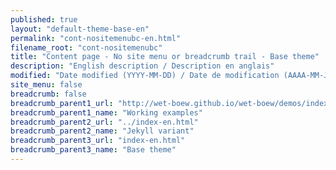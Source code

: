 ```yaml
---
published: true
layout: "default-theme-base-en"
permalink: "cont-nositemenubc-en.html"
filename_root: "cont-nositemenubc"
title: "Content page - No site menu or breadcrumb trail - Base theme"
description: "English description / Description en anglais"
modified: "Date modified (YYYY-MM-DD) / Date de modification (AAAA-MM-JJ)"
site_menu: false
breadcrumb: false
breadcrumb_parent1_url: "http://wet-boew.github.io/wet-boew/demos/index-eng.html"
breadcrumb_parent1_name: "Working examples"
breadcrumb_parent2_url: "../index-en.html"
breadcrumb_parent2_name: "Jekyll variant"
breadcrumb_parent3_url: "index-en.html"
breadcrumb_parent3_name: "Base theme"
---
```


